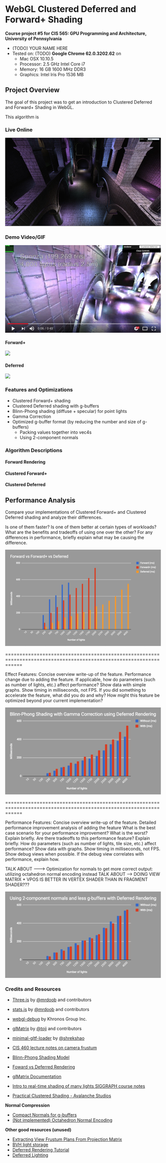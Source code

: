 WebGL Clustered Deferred and Forward+ Shading
======================

**Course project #5 for CIS 565: GPU Programming and Architecture, University of Pennsylvania**

* (TODO) YOUR NAME HERE
* Tested on: (TODO) **Google Chrome 62.0.3202.62** on
  - Mac OSX 10.10.5
  - Processor: 2.5 GHz Intel Core i7
  - Memory: 16 GB 1600 MHz DDR3
  - Graphics: Intel Iris Pro 1536 MB


## Project Overview
The goal of this project was to get an introduction to Clustered Deferred and Forward+ Shading in WebGL. 

This algorithm is 

### Live Online

[![](img/thumb.png)](http://TODO.github.io/Project5B-WebGL-Deferred-Shading)




### Demo Video/GIF

[![](img/video.png)](TODO)

#### Forward+
![](./renders/cluster-1.gif)

#### Deferred 
![](./renders/deferred-1.gif)

### Features and Optimizations
* Clustered Forward+ shading
* Clustered Deferred shading with g-buffers 
* Blinn-Phong shading (diffuse + specular) for point lights
* Gamma Correction
* Optimized g-buffer format (by reducing the number and size of g-buffers)
  - Packing values together into vec4s
  - Using 2-component normals


### Algorithm Descriptions

#### Forward Rendering

#### Clustered Forward+

#### Clustered Deferred



## Performance Analysis

Compare your implementations of Clustered Forward+ and Clustered Deferred shading and analyze their differences.

Is one of them faster?
Is one of them better at certain types of workloads?
What are the benefits and tradeoffs of using one over the other?
For any differences in performance, briefly explain what may be causing the difference.


![](./renders/renderer-comparison-graph.png)

==================================================================================================================

Effect Features:
Concise overview write-up of the feature.
Performance change due to adding the feature.
If applicable, how do parameters (such as number of lights, etc.) affect performance? Show data with simple graphs.
    Show timing in milliseconds, not FPS.
If you did something to accelerate the feature, what did you do and why?
How might this feature be optimized beyond your current implementation?

![](./renders/effects-graph.png)


==================================================================================================================

Performance Features:
Concise overview write-up of the feature.
Detailed performance improvement analysis of adding the feature
    What is the best case scenario for your performance improvement? What is the worst? Explain briefly.
    Are there tradeoffs to this performance feature? Explain briefly.
    How do parameters (such as number of lights, tile size, etc.) affect performance? Show data with graphs.
        Show timing in milliseconds, not FPS.
    Show debug views when possible.
        If the debug view correlates with performance, explain how.


TALK ABOUT ---> Optimization for normals to get more correct output: utilizing octahedron normal encoding instead
TALK ABOUT --> DOING VIEW MATRIX * VPOS IS BETTER IN VERTEX SHADER THAN IN FRAGMENT SHADER???


![](./renders/optimization-graph.png)

### Credits and Resources

* [Three.js](https://github.com/mrdoob/three.js) by [@mrdoob](https://github.com/mrdoob) and contributors
* [stats.js](https://github.com/mrdoob/stats.js) by [@mrdoob](https://github.com/mrdoob) and contributors
* [webgl-debug](https://github.com/KhronosGroup/WebGLDeveloperTools) by Khronos Group Inc.
* [glMatrix](https://github.com/toji/gl-matrix) by [@toji](https://github.com/toji) and contributors
* [minimal-gltf-loader](https://github.com/shrekshao/minimal-gltf-loader) by [@shrekshao](https://github.com/shrekshao)

* [CIS 460 lecture notes on camera frustum](https://docs.google.com/presentation/d/e/2PACX-1vQrlrzC6XQCvRCQTr9k5dtUCpZFnbqlbcYXoFt1lcjBRdn_r4HD7GabLiGo7Ht0Dxvp4w_cWdV_ZaYh/pub?start=false&loop=false&delayms=60000&slide=id.g2492ec6f45_0_215)
* [Blinn-Phong Shading Model](https://en.wikipedia.org/wiki/Blinn%E2%80%93Phong_shading_model)
* [Foward vs Deferred Rendering](https://gamedevelopment.tutsplus.com/articles/forward-rendering-vs-deferred-rendering--gamedev-12342)
* [glMatrix Documentation](http://glmatrix.net/docs/module-vec3.html)
* [Intro to real-time shading of many lights SIGGRAPH course notes](https://newq.net/dl/pub/SA2014ManyLightIntro.pdf)
* [Practical Clustered Shading - Avalanche Studios](http://www.humus.name/Articles/PracticalClusteredShading.pdf)

**Normal Compression** 
* [Compact Normals for g-buffers](https://aras-p.info/texts/CompactNormalStorage.html)
* [(Not implemented) Octahedron Normal Encoding](https://knarkowicz.wordpress.com/2014/04/16/octahedron-normal-vector-encoding/)

**Other good resources (unused)**
* [Extracting View Frustum Plans From Projection Matrix](http://gamedevs.org/uploads/fast-extraction-viewing-frustum-planes-from-world-view-projection-matrix.pdf)
* [BVH light storage](https://worldoffries.wordpress.com/2015/02/19/simple-alternative-to-clustered-shading-for-thousands-of-lights/)
* [Deferred Rendering Tutorial](http://www.codinglabs.net/tutorial_simple_def_rendering.aspx)
* [Deferred Lighting](https://www.opengl.org/discussion_boards/showthread.php/167687-Deferred-lighting)